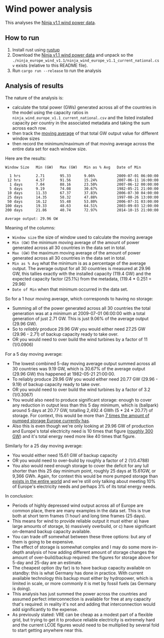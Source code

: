 # Wind power analysis

This analyses the [Ninja v1.1 wind power data](https://www.renewables.ninja/downloads).

## How to run
1. Install rust using [rustup](https://rustup.rs/)
3. Download the [Ninja v1.1 wind power data](https://www.renewables.ninja/static/downloads/ninja_europe_wind_v1.1.zip) and unpack so the `./ninja_europe_wind_v1.1/ninja_wind_europe_v1.1_current_national.csv` exists (relative to this README file). 
2. Run `cargo run --release` to run the analysis

## Analysis of results

The nature of the analysis is:
- calculate the total power (GWs) generated across all of the countries in the model using the capacity ratios in `ninja_wind_europe_v1.1_current_national.csv` and the listed installed capacity per country in the associated metadata and taking the sum across each row.
- then track the [moving average](https://en.wikipedia.org/wiki/Moving_average) of that total GW output value for different window sizes
- then record the minimum/maximum of that moving average across the entire data set for each window size.

Here are the results:
```
Window Size   Min (GW)   Max (GW)   Min as % Avg   Date of Min

  1 hrs       2.71       95.33      9.06%          2009-07-01 06:00:00
 12 hrs       4.57       91.56      15.24%         2007-06-11 16:00:00
  1 days      7.04       88.16      23.50%         2007-06-12 00:00:00
  5 days      9.19       74.08      30.67%         1982-05-21 21:00:00
 10 days      11.33      67.37      37.83%         2006-07-30 04:00:00
 25 days      14.35      58.32      47.88%         1997-08-26 13:00:00
 50 days      16.12      55.48      53.80%         2006-07-31 03:00:00
100 days      19.33      48.63      64.51%         2003-09-03 12:00:00
200 days      21.86      40.74      72.97%         2014-10-15 21:00:00

Average output: 29.96 GW
```
Meaning of the columns:
- `Window size` the size of window used to calculate the moving average
- `Min (GW)` the minimum moving average of the amount of power generated across all 30 countries in the data set in total.
- `Max (GW)` the maximum moving average of the amount of power generated across all 30 countries in the data set in total.
- `Min as % Avg` what the minimum is as a percentage of the average output. The average output for all 30 countries is measured at 29.96 GW, this tallies exactly with the installed capacity (119.4 GW) and the expected capacity factor (25.1%) from the metadata, (119.4 * 0.251 = 29.96)
- `Date of Min` when that minimum occurred in the data set.

So for a 1 hour moving average, which corresponds to having no storage:
- Summing all of the power generated across all 30 countries the total generation was at a minimum at 2009-07-01 06:00:00 with a total generation of just 2.71 GW. This is just 9.06% of the average output (29.96 GW).
- So to *reliably* produce 29.96 GW you would either need 27.25 GW (29.96 - 2.71) of backup capacity ready to take over.
- OR you would need to over build the wind turbines by a factor of 11 (1/0.0906)

For a 5 day moving average:
- The lowest combined 5-day moving average output summed across all 30 countries was 9.19 GW, which is 30.67% of the average output (29.96 GW) this happened at 1982-05-21 21:00:00.
- To reliably produce 29.96 GW you would either need 20.77 GW (29.96 - 9.19) of backup capacity ready to take over.
- OR you would need to over build the wind turbines by a factor of 3.2 (1/0.3067)
- You would also need to produce significant storage: enough to cover any reduction in output less than this 5 day minimum, which is (ballpark) around 5 days at 20.77 GW, totalling 2,492.4 GWh (5 * 24 * 20.77) of storage. For context, this would be more than [7 times the amount of pumped storage Europe currently has](https://www.dnv.com/news/estorage-study-shows-huge-potential-capacity-of-exploitable-pumped-hydro-energy-storage-sites-in-europe-63675).
- Also this is even though we're only looking at 29.96 GW of production and Europe's total electricity need is 10 times that figure ([roughly 300 GW](https://ec.europa.eu/eurostat/statistics-explained/index.php?title=Electricity_production,_consumption_and_market_overview)) and it's total energy need more like 40 times that figure.


Similarly for a 25 day moving average:
- You would either need 15.61 GW of backup capacity
- OR you would need to over-build by roughly a factor of 2 (1/0.4788)
- You also would need enough storage to cover the deficit for any lull shorter than this 25 day minimum point, roughly 25 days at 15.61GW, or 9,366 GWh. Again, for context this would be more pumped storage than [exists in the entire world](https://www.hydropower.org/factsheets/pumped-storage) and we're still only talking about meeting 10% of Europe's electricity needs and perhaps 3% of its total energy needs.

In conclusion:
- Periods of highly depressed wind output across all of Europe are common place, there are many examples in the data set. This is true both at short term frames (1 hour) and long time frames (25 days).
- This means for wind to provide reliable output it must either a) have large amounts of storage, b) massively overbuild, or c) have significant on-demand backup capacity available.
- You can trade off somewhat between these three options: but any of them is going to be expensive.
- The effect of storage is somewhat complex and I may do some more in-depth analysis of how adding different amount of storage changes the amount of over-build/backup required: the figures for storage above for 5-day and 25-day are an estimate.
- The cheapest option (by far) is to have backup capacity available on standby: this is what Germany has done in practice. With current available technology this backup must either by hydropower, which is limited in scale, or more commonly it is met by fossil fuels (as Germany is doing).
- This analysis has just summed the power across the countries and assumed perfect interconnection is available for free at any capacity that's required: in reality it's not and adding that interconnection would add significantly to the expense.
- As previously stated: VRE can be cheap as a modest part of a flexible grid, but trying to get it to produce reliable electricity is extremely hard and the current LCOE figures would need to be multiplied by several fold to start getting anywhere near this.


